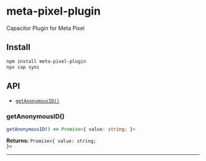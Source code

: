 # meta-pixel-plugin

Capacitor Plugin for Meta Pixel

## Install

```bash
npm install meta-pixel-plugin
npx cap sync
```

## API

<docgen-index>

* [`getAnonymousID()`](#getanonymousid)

</docgen-index>

<docgen-api>
<!--Update the source file JSDoc comments and rerun docgen to update the docs below-->

### getAnonymousID()

```typescript
getAnonymousID() => Promise<{ value: string; }>
```

**Returns:** <code>Promise&lt;{ value: string; }&gt;</code>

--------------------

</docgen-api>
